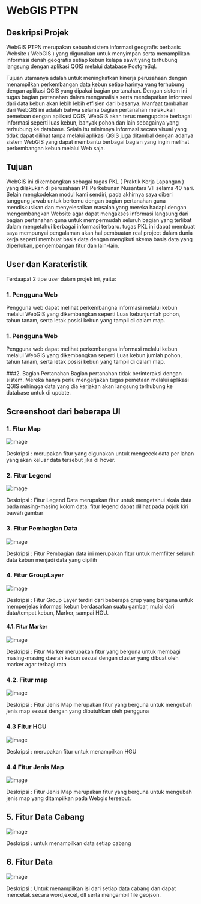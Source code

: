# WebGIS PTPN

## Deskripsi Projek
WebGIS PTPN merupakan sebuah sistem informasi geografis berbasis Website ( WebGIS ) yang digunakan untuk menyimpan serta menampilkan informasi denah geografis setiap kebun kelapa sawit yang terhubung langsung dengan aplikasi QGIS melalui database PostgreSql.

Tujuan utamanya adalah untuk meningkatkan kinerja perusahaan dengan menampilkan perkembangan data kebun setiap harinya yang terhubung dengan aplikasi QGIS yang dipakai bagian pertanahan. Dengan sistem ini tugas bagian pertanahan dalam menganalisis serta mendapatkan informasi dari data kebun akan lebih lebih effisien dari biasanya. Manfaat tambahan dari WebGIS ini adalah bahwa selama bagian pertanahan melakukan pemetaan dengan aplikasi QGIS, WebGIS akan terus mengupdate berbagai informasi seperti luas kebun, banyak pohon dan lain sebagainya yang terhubung ke database. Selain itu minimnya informasi secara visual yang tidak dapat dilihat tanpa melalui aplikasi QGIS juga ditambal dengan adanya sistem WebGIS yang dapat membantu berbagai bagian yang ingin melihat perkembangan kebun melalui Web saja.

## Tujuan
WebGIS ini dikembangkan sebagai tugas PKL ( Praktik Kerja Lapangan ) yang dilakukan di perusahaan PT Perkebunan Nusantara VII selama 40 hari. Selain mengkodekan modul kami sendiri, pada akhirnya saya diberi tanggung jawab untuk bertemu dengan bagian pertanahan guna mendiskusikan dan menyelesaikan masalah yang mereka hadapi dengan mengembangkan Website agar dapat mengakses informasi langsung dari bagian pertanahan guna untuk mempermudah seluruh bagian yang terlibat dalam mengetahui berbagai informasi terbaru. tugas PKL ini dapat membuat saya mempunyai pengalaman akan hal pembuatan real project dalam dunia kerja seperti membuat basis data dengan mengikuti skema basis data yang diperlukan, pengembangan fitur dan lain-lain.

## User dan Karateristik
Terdaapat 2 tipe user dalam projek ini, yaitu:
### 1. Pengguna Web
Pengguna web dapat melihat perkembangna informasi melalui kebun melalui WebGIS yang dikembangkan seperti Luas kebunjumlah pohon, tahun tanam, serta letak posisi kebun yang tampil di dalam map.

### 1. Pengguna Web
Pengguna web dapat melihat perkembangna informasi melalui kebun melalui WebGIS yang dikembangkan seperti Luas kebun jumlah pohon, tahun tanam, serta letak posisi kebun yang tampil di dalam map.

###2. Bagian Pertanahan
Bagian pertanahan tidak berinteraksi dengan sistem. Mereka hanya perlu mengerjakan tugas pemetaan melalui aplikasi QGIS sehingga data yang dia kerjakan akan langsung terhubung ke database untuk di update.

## Screenshoot dari beberapa UI

### 1. Fitur Map
![image](https://github.com/fulan1234/webgis_ptpn/assets/116423371/490367d6-b2b1-4293-9fa7-4aa2aa222420)

Deskripsi :
merupakan fitur yang digunakan untuk mengecek data per lahan yang akan keluar data tersebut jika di hover.

### 2. Fitur Legend
![image](https://github.com/fulan1234/webgis_ptpn/assets/116423371/490367d6-b2b1-4293-9fa7-4aa2aa222420)

Deskripsi : 
Fitur Legend Data merupakan fitur untuk mengetahui skala data pada masing-masing kolom data. fitur legend dapat dilihat pada pojok kiri bawah gambar

### 3. Fitur Pembagian Data
![image](https://github.com/fulan1234/webgis_ptpn/assets/116423371/02d27551-0692-4ecc-863a-7f9acb67dee0)

Deskripsi :
Fitur Pembagian data ini merupakan fitur untuk memfilter seluruh data kebun menjadi data yang dipilih

### 4. Fitur GroupLayer
![image](https://github.com/fulan1234/webgis_ptpn/assets/116423371/9ed2ab20-a2ad-459c-b60c-5d601a3aa32a)

Deskripsi :
Fitur Group Layer terdiri dari beberapa grup yang berguna untuk memperjelas informasi kebun berdasarkan suatu gambar, mulai dari data/tempat kebun, Marker, sampai HGU.

#### 4.1. Fitur Marker
![image](https://github.com/fulan1234/webgis_ptpn/assets/116423371/7ceb42be-ad36-468b-bc1f-080eb25ad4c4)

Deskripsi : 
Fitur Marker merupakan fitur yang berguna untuk membagi masing-masing daerah kebun sesuai dengan cluster yang dibuat oleh marker agar terbagi rata

### 4.2. Fitur map
![image](https://github.com/fulan1234/webgis_ptpn/assets/116423371/81e44caf-a879-41fc-b783-edd19a1a7b51)

Deskripsi : 
Fitur Jenis Map merupakan fitur yang berguna untuk mengubah jenis map sesuai dengan yang dibutuhkan oleh pengguna

### 4.3 Fitur HGU
![image](https://github.com/fulan1234/webgis_ptpn/assets/116423371/9010d801-fbdd-4255-a4db-3e7e64e580fa)

Deskripsi :
merupakan fitur untuk menampilkan HGU

### 4.4 Fitur Jenis Map
![image](https://github.com/fulan1234/webgis_ptpn/assets/116423371/47f7ad50-fdd9-4dde-9c4c-987313fed8a7)

Deskripsi :
Fitur Jenis Map merupakan fitur yang berguna untuk mengubah jenis map yang ditampilkan pada Webgis tersebut.

## 5. Fitur Data Cabang
![image](https://github.com/fulan1234/webgis_ptpn/assets/116423371/9fcb1033-1c34-49ba-9a50-30f918806b7d)

Deskripsi :
untuk menampilkan data setiap cabang

## 6. Fitur Data
![image](https://github.com/fulan1234/webgis_ptpn/assets/116423371/0388740e-15cc-4cc8-86b6-51cc7cedc861)

Deskripsi :
Untuk menampilkan isi dari setiap data cabang dan dapat mencetak secara word,excel, dll serta mengambil file geojson.
